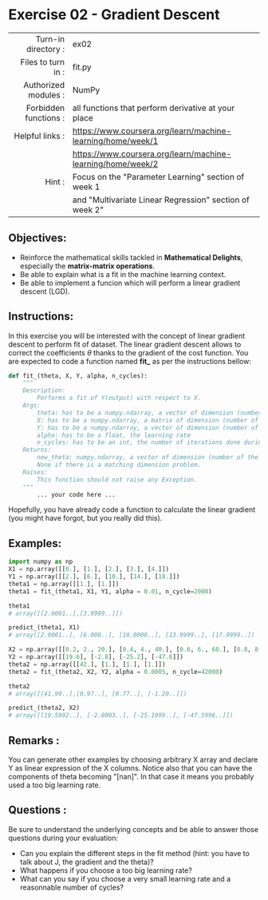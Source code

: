 # Exercise 02 - Gradient Descent

|                         |                     |
| -----------------------:| ------------------  |
|   Turn-in directory :   |  ex02               |
|   Files to turn in :    |  fit.py             |
|   Authorized modules :  |  NumPy              |
|   Forbidden functions : |  all functions that perform derivative at your place         |
|   Helpful links :       |  https://www.coursera.org/learn/machine-learning/home/week/1 |
|                         | https://www.coursera.org/learn/machine-learning/home/week/2  |
|   Hint :                |  Focus on the "Parameter Learning" section of week 1         |
|                         | and "Multivariate Linear Regression" section of week 2"      |

## Objectives:

* Reinforce the mathematical skills tackled in **Mathematical Delights**, especially the __matrix-matrix operations__.
* Be able to explain what is a fit in the machine learning context.
* Be able to implement a funcion which will perform a linear gradient descent (LGD).


## Instructions:

In this exercise you will be interested with the concept of linear gradient descent to perform fit of dataset. The linear gradient descent allows to correct the coefficients $\theta$ thanks to the gradient of the cost function.
You are expected to code a function named __fit\___ as per the instructions bellow:
``` python
def fit_(theta, X, Y, alpha, n_cycles):
	"""
	Description:
		Performs a fit of Y(output) with respect to X.
	Args:
		theta: has to be a numpy.ndarray, a vector of dimension (number of features + 1, 1).
		X: has to be a numpy.ndarray, a matrix of dimension (number of training examples, number of features).
		Y: has to be a numpy.ndarray, a vector of dimension (number of training examples, 1).
		alpha: has to be a float, the learning rate
		n_cycles: has to be an int, the number of iterations done during the gradient descent
	Returns:
		new_theta: numpy.ndarray, a vector of dimension (number of the features +1,1).
		None if there is a matching dimension problem.
	Raises:
		This function should not raise any Exception.
	"""
		... your code here ...
```
Hopefully, you have already code a function to calculate the linear gradient (you might have forgot, but you really did this).


## Examples:

```python
import numpy as np
X1 = np.array([[0.], [1.], [2.], [3.], [4.]])
Y1 = np.array([[2.], [6.], [10.], [14.], [18.]])
theta1 = np.array([[1.], [1.]])
theta1 = fit_(theta1, X1, Y1, alpha = 0.01, n_cycle=2000)

theta1
# array([[2.0001..],[3.9999..]])

predict_(theta1, X1)
# array([2.0001..], [6.000..], [10.0000..], [13.9999..], [17.9999..])

X2 = np.array([[0.2, 2., 20.], [0.4, 4., 40.], [0.6, 6., 60.], [0.8, 8., 80.]])
Y2 = np.array([[19.6], [-2.8], [-25.2], [-47.6]])
theta2 = np.array([[42.], [1.], [1.], [1.]])
theta2 = fit_(theta2, X2, Y2, alpha = 0.0005, n_cycle=42000)

theta2
# array([[41.99..],[0.97..], [0.77..], [-1.20..]])

predict_(theta2, X2)
# array([[19.5992..], [-2.8003..], [-25.1999..], [-47.5996..]])
```


## Remarks :

You can generate other examples by choosing arbitrary X array and declare Y as linear expression of the X columns. Notice also that you can have the components of theta becoming "[nan]". In that case it means you probably used a too big learning rate.


## Questions :

Be sure to understand the underlying concepts and be able to answer those questions during your evaluation:
* Can you explain the different steps in the fit method (hint: you have to talk about J, the gradient and the theta)?
* What happens if you choose a too big learning rate?
* What can you say if you choose a very small learning rate and a reasonnable number of cycles?
